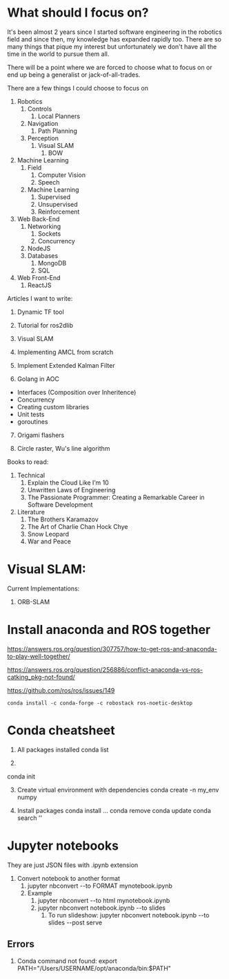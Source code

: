 # What should I focus on?

It's been almost 2 years since I started software engineering in the robotics field and since then, my knowledge has expanded rapidly too. There are so many things that pique my interest but unfortunately we don't have all the time in the world to pursue them all.

There will be a point where we are forced to choose what to focus on or end up being a generalist or jack-of-all-trades. 

There are a few things I could choose to focus on
1. Robotics
   1. Controls
      1. Local Planners
   2. Navigation
      1. Path Planning
   3. Perception
      1. Visual SLAM
         1. BOW
2. Machine Learning
   1. Field
      1. Computer Vision
      2. Speech
   2. Machine Learning
      1. Supervised
      2. Unsupervised
      3. Reinforcement
3. Web Back-End
   1. Networking 
      1. Sockets
      2. Concurrency
   2. NodeJS
   3. Databases
      1. MongoDB
      2. SQL
4. Web Front-End
   1. ReactJS





Articles I want to write:
1. Dynamic TF tool
2. Tutorial for ros2dlib
3. Visual SLAM
4. Implementing AMCL from scratch
5. Implement Extended Kalman Filter

6. Golang in AOC
- Interfaces (Composition over Inheritence)
- Concurrency
- Creating custom libraries
- Unit tests
- goroutines

7. Origami flashers

8. Circle raster, Wu's line algorithm


Books to read:

1. Technical
   1. Explain the Cloud Like I’m 10
   2. Unwritten Laws of Engineering
   3. The Passionate Programmer: Creating a Remarkable Career in Software Development
2. Literature
   1. The Brothers Karamazov
   2. The Art of Charlie Chan Hock Chye
   3. Snow Leopard
   4. War and Peace


# Visual SLAM:

Current Implementations:
1. ORB-SLAM

# Install anaconda and ROS together

https://answers.ros.org/question/307757/how-to-get-ros-and-anaconda-to-play-well-together/

https://answers.ros.org/question/256886/conflict-anaconda-vs-ros-catking_pkg-not-found/

https://github.com/ros/ros/issues/149


```
conda install -c conda-forge -c robostack ros-noetic-desktop
```

# Conda cheatsheet

1. All packages installed
conda list

2.
conda init

3. Create virtual environment with dependencies
conda create -n my_env numpy

4. Install packages
conda install <pkg1> <pkg2> ...
conda remove 
conda update
conda search '*<packeg name>*'

# Jupyter notebooks
They are just JSON files with .ipynb extension

1. Convert notebook to another format
   1. jupyter nbconvert --to FORMAT mynotebook.ipynb
   2. Example
      1. jupyter nbconvert --to html mynotebook.ipynb
      2. jupyter nbconvert notebook.ipynb --to slides
         1. To run slideshow: jupyter nbconvert notebook.ipynb --to slides --post serve


## Errors

1. Conda command not found:
   export PATH="/Users/USERNAME/opt/anaconda/bin:$PATH"

